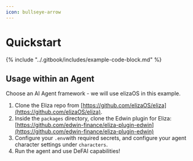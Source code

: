 ```yaml
---
icon: bullseye-arrow
---
```


# Quickstart

{% include "../.gitbook/includes/example-code-block.md" %}

## Usage within an Agent

Choose an AI Agent framework - we will use elizaOS in this example.

1. Clone the Eliza repo from [https://github.com/elizaOS/eliza](https://github.com/elizaOS/eliza).
2. Inside the `packages` directory, clone the Edwin plugin for Eliza: [https://github.com/edwin-finance/eliza-plugin-edwin](https://github.com/edwin-finance/eliza-plugin-edwin)
3. Configure your `.env`with required secrets, and configure your agent character settings under `characters`.&#x20;
4. Run the agent and use DeFAI capabilities!
